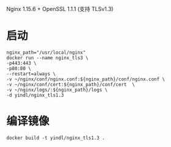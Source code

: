 Nginx 1.15.6 + OpenSSL 1.1.1 (支持 TLSv1.3)


# 启动
    nginx_path="/usr/local/nginx"
    docker run --name nginx_tls3 \
    -p443:443 \
    -p80:80 \
    --restart=always \
    -v ~/nginx/conf/nginx.conf:${nginx_path}/conf/nginx.conf \
    -v ~/nginx/conf/cert:${nginx_path}/conf/cert  \
    -v ~/nginx/logs/:${nginx_path}/logs \
    -d yindl/nginx_tls1.3


# 编译镜像
    docker build -t yindl/nginx_tls1.3 .

